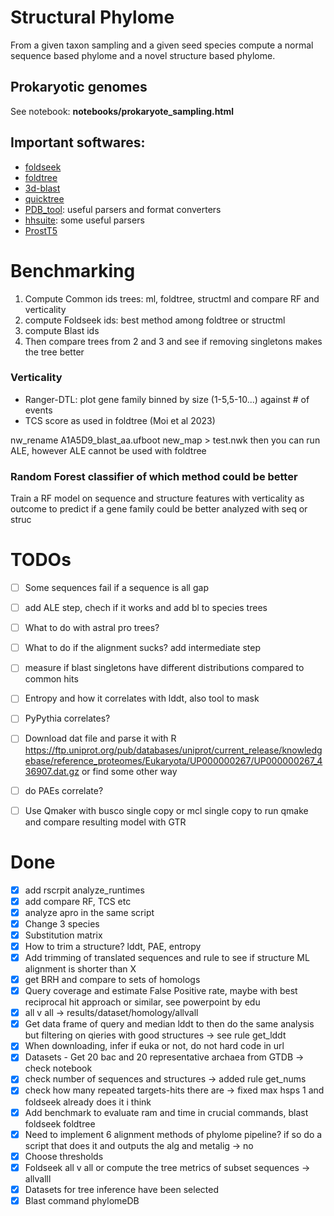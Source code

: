 # Structural Phylome

From a given taxon sampling and a given seed species compute a normal sequence based phylome and a novel structure based phylome.

## Prokaryotic genomes

See notebook: **notebooks/prokaryote_sampling.html**

## Important softwares:

* [foldseek](https://github.com/steineggerlab/foldseek)
* [foldtree](https://github.com/DessimozLab/fold_tree)
* [3d-blast](http://3d-blast.life.nctu.edu.tw/dbsas.php)
* [quicktree](https://github.com/khowe/quicktree)
* [PDB_tool](https://github.com/realbigws/PDB_Tool): useful parsers and format converters
* [hhsuite](https://github.com/soedinglab/hh-suite/tree/master): some useful parsers
* [ProstT5](https://github.com/mheinzinger/ProstT5)

# Benchmarking

1. Compute Common ids trees: ml, foldtree, structml and compare RF and verticality
2. compute Foldseek ids: best method among foldtree or structml
3. compute Blast ids
4. Then compare trees from 2 and 3 and see if removing singletons makes the tree better

### Verticality

- Ranger-DTL: plot gene family binned by size (1-5,5-10...) against # of events
- TCS score as used in foldtree (Moi et al 2023)

nw_rename A1A5D9_blast_aa.ufboot new_map > test.nwk
then you can run ALE, however ALE cannot be used with foldtree

### Random Forest classifier of which method could be better

Train a RF model on sequence and structure features with verticality as outcome to predict if a gene family could be better analyzed with seq or struc

# TODOs

- [ ] Some sequences fail if a sequence is all gap
- [ ] add ALE step, chech if it works and add bl to species trees
- [ ] What to do with astral pro trees?
- [ ] What to do if the alignment sucks? add intermediate step

- [ ] measure if blast singletons have different distributions compared to common hits
- [ ] Entropy and how it correlates with lddt, also tool to mask
- [ ] PyPythia correlates?

- [ ] Download dat file and parse it with R https://ftp.uniprot.org/pub/databases/uniprot/current_release/knowledgebase/reference_proteomes/Eukaryota/UP000000267/UP000000267_436907.dat.gz or find some other way

- [ ] do PAEs correlate?
- [ ] Use Qmaker with busco single copy or mcl single copy to run qmake and compare resulting model with GTR

# Done

- [x] add rscrpit analyze_runtimes
- [x] add compare RF, TCS etc
- [x] analyze apro in the same script
- [x] Change 3 species
- [x] Substitution matrix
- [x] How to trim a structure? lddt, PAE, entropy
- [X] Add trimming of translated sequences and rule to see if structure ML alignment is shorter than X
- [X] get BRH and compare to sets of homologs
- [X] Query coverage and estimate False Positive rate, maybe with best reciprocal hit approach or similar, see powerpoint by edu
- [x] all v all -> results/dataset/homology/allvall
- [x] Get data frame of query and median lddt to then do the same analysis but filtering on qieries with good structures -> see rule get_lddt
- [x] When downloading, infer if euka or not, do not hard code in url
- [x] Datasets - Get 20 bac and 20 representative archaea from GTDB -> check notebook
- [x] check number of sequences and structures -> added rule get_nums
- [x] check how many repeated targets-hits there are -> fixed max hsps 1 and foldseek already does it i think
- [x] Add benchmark to evaluate ram and time in crucial commands, blast foldseek foldtree
- [x] Need to implement 6 alignment methods of phylome pipeline? if so do a script that does it and outputs the alg and metalig -> no
- [x] Choose thresholds
- [x] Foldseek all v all or compute the tree metrics of subset sequences -> allvalll
- [x] Datasets for tree inference have been selected
- [x] Blast command phylomeDB
